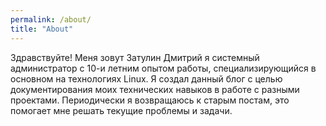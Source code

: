 ```yaml
---
permalink: /about/
title: "About"
---
```


Здравствуйте! Меня зовут Затулин Дмитрий я системный администратор с 10-и летним опытом работы, специализирующийся в основном на технологиях Linux. Я создал данный блог с целью документирования моих технических навыков в работе с разными проектами. Периодически я возвращаюсь к старым постам, это помогает мне решать текущие проблемы и задачи. 
